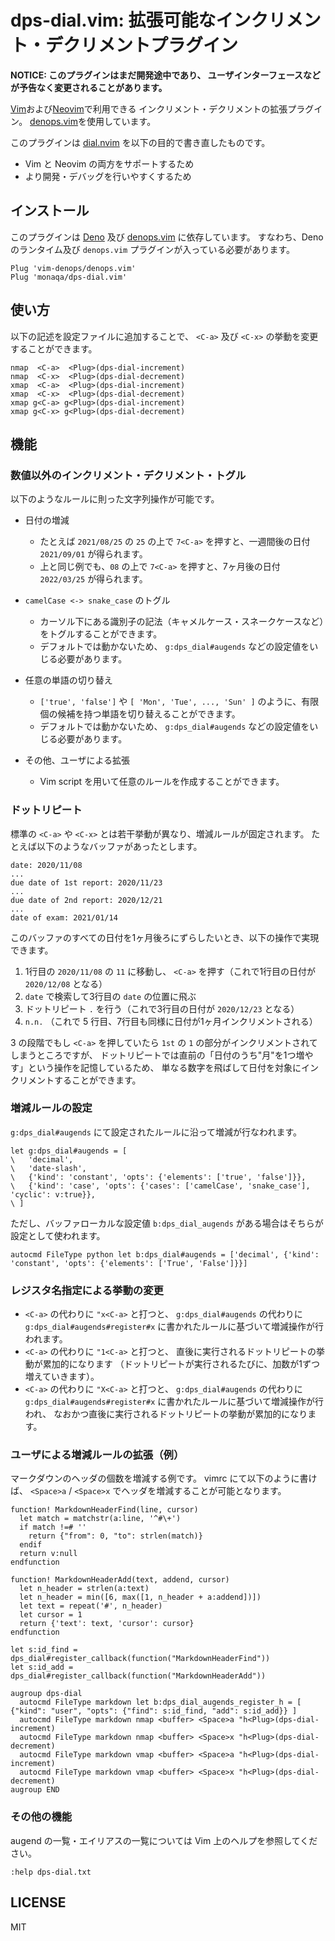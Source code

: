 # dps-dial.vim: 拡張可能なインクリメント・デクリメントプラグイン

**NOTICE: このプラグインはまだ開発途中であり、 ユーザインターフェースなどが予告なく変更されることがあります。**

[Vim](https://github.com/vim/vim)および[Neovim](https://github.com/neovim/neovim)で利用できる
インクリメント・デクリメントの拡張プラグイン。
[denops.vim](https://github.com/vim-denops/denops.vim)を使用しています。

このプラグインは [dial.nvim](https://github.com/monaqa/dial.nvim) を以下の目的で書き直したものです。

- Vim と Neovim の両方をサポートするため
- より開発・デバッグを行いやすくするため

## インストール

このプラグインは [Deno](https://deno.land) 及び
[denops.vim](https://github.com/vim-denops/denops.vim) に依存しています。 すなわち、Deno
のランタイム及び `denops.vim` プラグインが入っている必要があります。

```vim
Plug 'vim-denops/denops.vim'
Plug 'monaqa/dps-dial.vim'
```

## 使い方

以下の記述を設定ファイルに追加することで、 `<C-a>` 及び `<C-x>` の挙動を変更することができます。

```vim
nmap  <C-a>  <Plug>(dps-dial-increment)
nmap  <C-x>  <Plug>(dps-dial-decrement)
xmap  <C-a>  <Plug>(dps-dial-increment)
xmap  <C-x>  <Plug>(dps-dial-decrement)
xmap g<C-a> g<Plug>(dps-dial-increment)
xmap g<C-x> g<Plug>(dps-dial-decrement)
```

## 機能

### 数値以外のインクリメント・デクリメント・トグル

以下のようなルールに則った文字列操作が可能です。

- 日付の増減

  - たとえば `2021/08/25` の `25` の上で `7<C-a>` を押すと、一週間後の日付 `2021/09/01` が得られます。
  - 上と同じ例でも、`08` の上で `7<C-a>` を押すと、7ヶ月後の日付 `2022/03/25` が得られます。

- `camelCase <-> snake_case` のトグル

  - カーソル下にある識別子の記法（キャメルケース・スネークケースなど）をトグルすることができます。
  - デフォルトでは動かないため、 `g:dps_dial#augends` などの設定値をいじる必要があります。

- 任意の単語の切り替え

  - `['true', 'false']` や `[ 'Mon', 'Tue', ..., 'Sun' ]`
    のように、有限個の候補を持つ単語を切り替えることができます。
  - デフォルトでは動かないため、 `g:dps_dial#augends` などの設定値をいじる必要があります。

- その他、ユーザによる拡張

  - Vim script を用いて任意のルールを作成することができます。

### ドットリピート

標準の `<C-a>` や `<C-x>` とは若干挙動が異なり、増減ルールが固定されます。 たとえば以下のようなバッファがあったとします。

```
date: 2020/11/08
...
due date of 1st report: 2020/11/23
...
due date of 2nd report: 2020/12/21
...
date of exam: 2021/01/14
```

このバッファのすべての日付を1ヶ月後ろにずらしたいとき、以下の操作で実現できます。

1. 1行目の `2020/11/08` の `11` に移動し、 `<C-a>` を押す（これで1行目の日付が `2020/12/08` となる）
2. `date` で検索して3行目の `date` の位置に飛ぶ
3. ドットリピート `.` を行う（これで3行目の日付が `2020/12/23` となる）
4. `n.n.` （これで 5 行目、7行目も同様に日付が1ヶ月インクリメントされる）

3 の段階でもし `<C-a>` を押していたら `1st` の `1` の部分がインクリメントされてしまうところですが、
ドットリピートでは直前の「日付のうち"月"を1つ増やす」という操作を記憶しているため、 単なる数字を飛ばして日付を対象にインクリメントすることができます。

### 増減ルールの設定

`g:dps_dial#augends` にて設定されたルールに沿って増減が行なわれます。

```vim
let g:dps_dial#augends = [
\   'decimal',
\   'date-slash',
\   {'kind': 'constant', 'opts': {'elements': ['true', 'false']}},
\   {'kind': 'case', 'opts': {'cases': ['camelCase', 'snake_case'], 'cyclic': v:true}},
\ ]
```

ただし、バッファローカルな設定値 `b:dps_dial_augends` がある場合はそちらが設定として使われます。

```vim
autocmd FileType python let b:dps_dial#augends = ['decimal', {'kind': 'constant', 'opts': {'elements': ['True', 'False']}}]
```

### レジスタ名指定による挙動の変更

- `<C-a>` の代わりに `"x<C-a>` と打つと、 `g:dps_dial#augends` の代わりに
  `g:dps_dial#augends#register#x` に書かれたルールに基づいて増減操作が行われます。
- `<C-a>` の代わりに `"1<C-a>` と打つと、 直後に実行されるドットリピートの挙動が累加的になります
  （ドットリピートが実行されるたびに、加数が1ずつ増えていきます）。
- `<C-a>` の代わりに `"X<C-a>` と打つと、 `g:dps_dial#augends` の代わりに
  `g:dps_dial#augends#register#x` に書かれたルールに基づいて増減操作が行われ、
  なおかつ直後に実行されるドットリピートの挙動が累加的になります。

### ユーザによる増減ルールの拡張（例）

マークダウンのヘッダの個数を増減する例です。 vimrc にて以下のように書けば、 `<Space>a` / `<Space>x`
でヘッダを増減することが可能となります。

```vim
function! MarkdownHeaderFind(line, cursor)
  let match = matchstr(a:line, '^#\+')
  if match !=# ''
    return {"from": 0, "to": strlen(match)}
  endif
  return v:null
endfunction

function! MarkdownHeaderAdd(text, addend, cursor)
  let n_header = strlen(a:text)
  let n_header = min([6, max([1, n_header + a:addend])])
  let text = repeat('#', n_header)
  let cursor = 1
  return {'text': text, 'cursor': cursor}
endfunction

let s:id_find = dps_dial#register_callback(function("MarkdownHeaderFind"))
let s:id_add = dps_dial#register_callback(function("MarkdownHeaderAdd"))

augroup dps-dial
  autocmd FileType markdown let b:dps_dial_augends_register_h = [ {"kind": "user", "opts": {"find": s:id_find, "add": s:id_add}} ]
  autocmd FileType markdown nmap <buffer> <Space>a "h<Plug>(dps-dial-increment)
  autocmd FileType markdown nmap <buffer> <Space>x "h<Plug>(dps-dial-decrement)
  autocmd FileType markdown vmap <buffer> <Space>a "h<Plug>(dps-dial-increment)
  autocmd FileType markdown vmap <buffer> <Space>x "h<Plug>(dps-dial-decrement)
augroup END
```

### その他の機能

augend の一覧・エイリアスの一覧については Vim 上のヘルプを参照してください。

```
:help dps-dial.txt
```

## LICENSE

MIT
